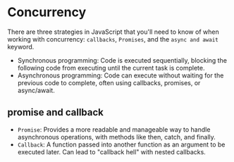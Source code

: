# Concurrency

There are three strategies in JavaScript that you'll need to know of when working with concurrency: `callbacks`, `Promises`, and the `async and await` keyword.

- Synchronous programming: Code is executed sequentially, blocking the following code from executing until the current task is complete.
- Asynchronous programming: Code can execute without waiting for the previous code to complete, often using callbacks, promises, or async/await.

## promise and callback

- `Promise`: Provides a more readable and manageable way to handle asynchronous operations, with methods like then, catch, and finally.
- `Callback`: A function passed into another function as an argument to be executed later. Can lead to "callback hell" with nested callbacks.

